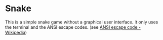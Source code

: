 # Snake
This is a simple snake game without a graphical user interface. It only uses the terminal and the ANSI escape codes. (see [ANSI escape code - Wikipedia](https://en.wikipedia.org/wiki/ANSI_escape_code))
